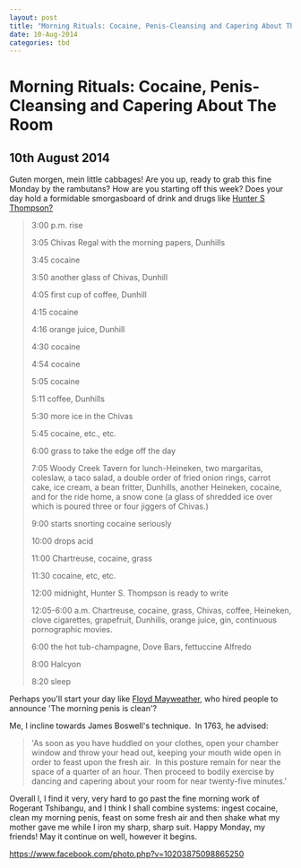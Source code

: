 ```yaml
---
layout: post
title: "Morning Rituals: Cocaine, Penis-Cleansing and Capering About The Room"
date: 10-Aug-2014
categories: tbd
---
```


# Morning Rituals: Cocaine, Penis-Cleansing and Capering About The Room

## 10th August 2014

Guten morgen,   mein little cabbages! Are you up, ready to grab this fine Monday by the rambutans? How are you starting off this week? Does your day hold a formidable smorgasboard of drink and drugs like <a href="_thompsons_typical_daily_intake_of_drink_n_drugs">Hunter S Thompson?</a>

<blockquote>3:00 p.m. rise

3:05 Chivas Regal with the morning papers, Dunhills

3:45 cocaine

3:50 another glass of Chivas, Dunhill

4:05 first cup of coffee, Dunhill

4:15 cocaine

4:16 orange juice, Dunhill

4:30 cocaine

4:54 cocaine

5:05 cocaine

5:11 coffee, Dunhills

5:30 more ice in the Chivas

5:45 cocaine, etc., etc.

6:00 grass to take the edge off the day

7:05 Woody Creek Tavern for lunch-Heineken, two margaritas, coleslaw, a taco salad, a double order of fried onion rings, carrot cake, ice cream, a bean fritter, Dunhills, another Heineken, cocaine, and for the ride home, a snow cone (a glass of shredded ice over which is poured three or four jig­gers of Chivas.)

9:00 starts snorting cocaine seriously

10:00 drops acid

11:00 Chartreuse, cocaine, grass

11:30 cocaine, etc, etc.

12:00 midnight, Hunter S. Thompson is ready to write

12:05-6:00 a.m. Chartreuse, cocaine, grass, Chivas, coffee, Heineken, clove cigarettes, grapefruit, Dunhills, orange juice, gin, continuous pornographic movies.

6:00 the hot tub-champagne, Dove Bars, fettuccine Alfredo

8:00 Halcyon

8:20 sleep</blockquote>

Perhaps you'll start your day like <a href="http://www.news.com.au/sport/sports-life/floyd-mayweathers-morning-ritual-is-absurd/story-fno61i58-1227017751447">Floyd Mayweather</a>, who hired people to announce 'The morning penis is clean'?

Me, I incline towards James Boswell's technique.  In 1763, he advised:

<blockquote>'As soon as you have huddled on your clothes, open your chamber window and throw your head out, keeping your mouth wide open in order to feast upon the fresh air.  In this posture remain for near the space of a quarter of an hour. Then proceed to bodily exercise by dancing and capering about your room for near twenty-five minutes.'</blockquote>

Overall l, I find it very, very hard to go past the fine morning work of Rogerant Tshibangu, and I think I shall combine systems: ingest cocaine, clean my morning penis, feast on some fresh air and then shake what my mother gave me while I iron my sharp, sharp suit. Happy Monday, my friends! May it continue on well, however it begins.

https://www.facebook.com/photo.php?v=10203875098865250

 

